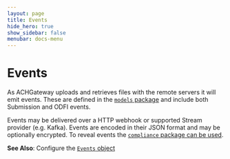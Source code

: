 ```yaml
---
layout: page
title: Events
hide_hero: true
show_sidebar: false
menubar: docs-menu
---
```


# Events

As ACHGateway uploads and retrieves files with the remote servers it will emit events. These are defined in the [`models` package](https://pkg.go.dev/github.com/moov-io/achgateway/pkg/models) and include both Submission and ODFI events.

Events may be delivered over a HTTP webhook or supported Stream provider (e.g. Kafka). Events are encoded in their JSON format and may be optionally encrypted. To reveal events the [`compliance` package can be used](https://pkg.go.dev/github.com/moov-io/achgateway/pkg/compliance).

**See Also**: Configure the [`Events` object](../../config/#eventing)
